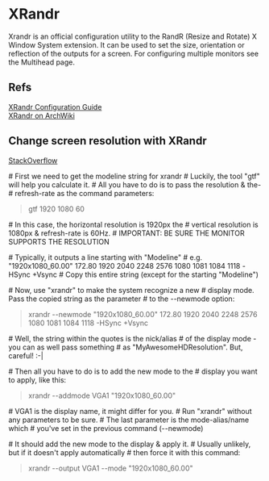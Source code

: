 # XRandr

Xrandr is an official configuration utility to the RandR (Resize and Rotate) X Window System extension. It can be used to set the size, orientation or reflection of the outputs for a screen. For configuring multiple monitors see the Multihead page.

## Refs
[XRandr Configuration Guide](https://linuxconfig.org/how-to-configure-your-monitors-with-xrandr-in-linux)  
[XRandr on ArchWiki](https://wiki.archlinux.org/index.php/xrandr)

## Change screen resolution with XRandr
[StackOverflow](https://unix.stackexchange.com/questions/227876/how-to-set-custom-resolution-using-xrandr-when-the-resolution-is-not-available-i)

\# First we need to get the modeline string for xrandr
\# Luckily, the tool "gtf" will help you calculate it.
\# All you have to do is to pass the resolution & the-
\# refresh-rate as the command parameters:
>gtf 1920 1080 60

\# In this case, the horizontal resolution is 1920px the
\# vertical resolution is 1080px & refresh-rate is 60Hz.
\# IMPORTANT: BE SURE THE MONITOR SUPPORTS THE RESOLUTION

\# Typically, it outputs a line starting with "Modeline"
\# e.g. "1920x1080_60.00"  172.80  1920 2040 2248 2576  1080 1081 1084 1118  -HSync +Vsync
\# Copy this entire string (except for the starting "Modeline")

\# Now, use "xrandr" to make the system recognize a new
\# display mode. Pass the copied string as the parameter
\# to the --newmode option:
>xrandr --newmode "1920x1080_60.00"  172.80  1920 2040 2248 2576  1080 1081 1084 1118  -HSync +Vsync

\# Well, the string within the quotes is the nick/alias
\# of the display mode - you can as well pass something
\# as "MyAwesomeHDResolution". But, careful! :-|

\# Then all you have to do is to add the new mode to the
\# display you want to apply, like this:
>xrandr --addmode VGA1 "1920x1080_60.00"

\# VGA1 is the display name, it might differ for you.
\# Run "xrandr" without any parameters to be sure.
\# The last parameter is the mode-alias/name which
\# you've set in the previous command (--newmode)

\# It should add the new mode to the display & apply it.
\# Usually unlikely, but if it doesn't apply automatically
\# then force it with this command:
>xrandr --output VGA1 --mode "1920x1080_60.00"
